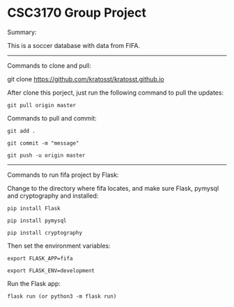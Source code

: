 # CSC3170 Group Project

Summary:

This is a soccer database with data from FIFA.

------

Commands to clone and pull: 

git clone https://github.com/kratosst/kratosst.github.io

After clone this porject, just run the following command to pull the updates:

`git pull origin master`



Commands to pull and commit: 

`git add .`

`git commit -m "message"`

`git push -u origin master`

------

Commands to run fifa project by Flask:

Change to the directory where fifa locates, and make sure Flask, pymysql and cryptography and installed:

`pip install Flask`

`pip install pymysql`

`pip install cryptography`

Then set the environment variables:

`export FLASK_APP=fifa`

`export FLASK_ENV=development`

Run the Flask app:

`flask run (or python3 -m flask run)` 

